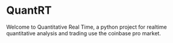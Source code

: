 # QuantRT

Welcome to Quantitative Real Time, a python project for realtime quantitative analysis and trading use the coinbase pro market.